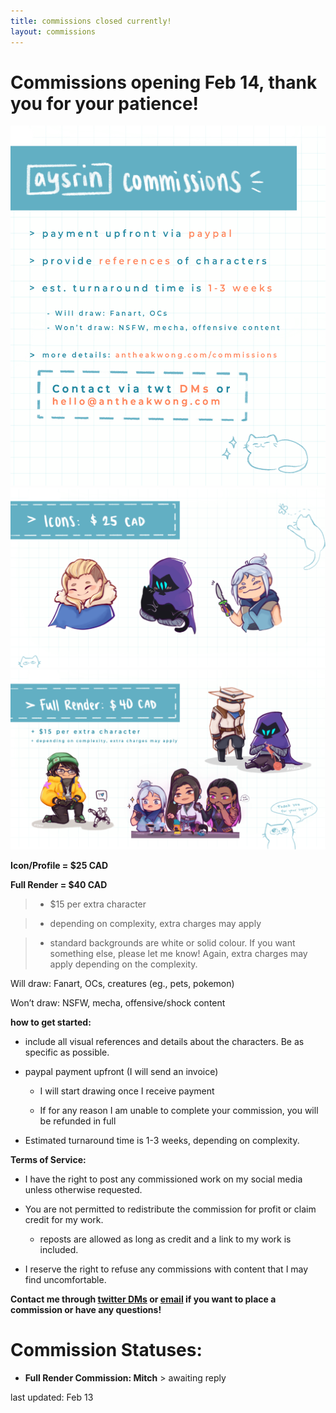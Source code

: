 ```yaml
---
title: commissions closed currently!
layout: commissions
---
```


# Commissions opening Feb 14, thank you for your patience!

![commission examples](/assets/images/aysrin_commissions_tos_1.png)
![commission examples](/assets/images/aysrin_commissions_icons_2.png) 
![commission examples](/assets/images/aysrin_commissions_fullrender_3.png)

**Icon/Profile = $25 CAD**

**Full Render = $40 CAD**

> - $15 per extra character

> - depending on complexity, extra charges may apply

> - standard backgrounds are white or solid colour. If you want something else, please let me know! Again, extra charges may apply depending on the complexity.


Will draw: Fanart, OCs, creatures (eg., pets, pokemon)

Won’t draw: NSFW, mecha, offensive/shock content



**how to get started:**

- include all visual references and details about the characters. Be as specific as possible.

- paypal payment upfront (I will send an invoice)

    - I will start drawing once I receive payment

    - If for any reason I am unable to complete your commission, you will be refunded in full

- Estimated turnaround time is 1-3 weeks, depending on complexity.


**Terms of Service:**
- I have the right to post any commissioned work on my social media unless otherwise requested. 

- You are not permitted to redistribute the commission for profit or claim credit for my work. 

    - reposts are allowed as long as credit and a link to my work is included.

- I reserve the right to refuse any commissions with content that I may find uncomfortable.

**Contact me through [twitter DMs](https://twitter.com/aysrin) or [email](mailto:hello@antheakwong.com) if you want to place a commission or have any questions!**

# **Commission Statuses:**

- **Full Render Commission: Mitch** > awaiting reply

last updated: Feb 13

